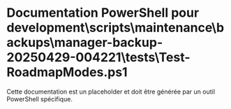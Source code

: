 # Documentation PowerShell pour development\scripts\maintenance\backups\manager-backup-20250429-004221\tests\Test-RoadmapModes.ps1

Cette documentation est un placeholder et doit être générée par un outil PowerShell spécifique.
